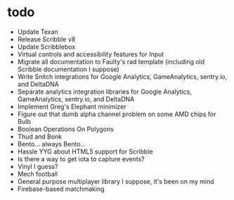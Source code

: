 # todo

- Update Texan
- Release Scribble v8
- Update Scribblebox
- Virtual controls and accessibility features for Input
- Migrate all documentation to Faulty's rad template (including old Scribble documentation I suppose)
- Write Snitch integrations for Google Analytics, GameAnalytics, sentry.io, and DeltaDNA
- Separate analytics integration libraries for Google Analytics, GameAnalytics, sentry.io, and DeltaDNA
- Implement Greg's Elephant minimizer
- Figure out that dumb alpha channel problem on some AMD chips for Bulb
- Boolean Operations On Polygons
- Thud and Bonk
- Bento... always Bento...
- Hassle YYG about HTML5 support for Scribble
- Is there a way to get iota to capture events?
- Vinyl I guess?
- Mech football
- General purpose multiplayer library I suppose, it's been on my mind
- Firebase-based matchmaking
